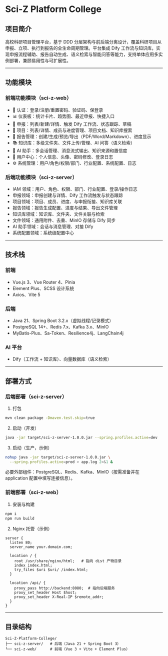 # Sci-Z Platform College

## 项目简介

高校科研项目管理平台，基于 DDD 分层架构与前后端分离设计，覆盖科研项目从申报、立项、执行到报告的全生命周期管理。平台集成 Dify 工作流与知识库，实现申报流程辅助、报告自动生成、语义检索与智能问答等能力，支持单体应用多实例部署，兼顾易用性与可扩展性。

---

## 功能模块

### 前端功能模块（sci-z-web）
- 🔐 认证：登录/注册/重置密码、验证码、保登录
- 📊 仪表板：统计卡片、趋势图、最近申报、快捷入口
- 📝 申报：列表/新建/详情、触发 Dify 工作流、状态跟踪、草稿
- 📁 项目：列表/详情、成员与进度管理、项目文档、知识库搜索
- 📄 报告管理：创建/生成/预览/导出（PDF/Word/Markdown）、进度显示
- 📚 知识库：多级文件夹、文件上传/管理、AI 问答（语义检索）
- 🤖 AI 助手：多会话管理、消息流式输出、知识来源和置信度
- 👤 用户中心：个人信息、头像、密码修改、登录日志
- ⚙️ 系统管理：用户/角色/权限/部门、行业配置、系统配置、日志

### 后端功能模块（sci-z-server）
- IAM 领域：用户、角色、权限、部门、行业配置、登录/操作日志
- 申报领域：申报创建与详情、Dify 工作流触发与状态跟踪
- 项目领域：项目、成员、进度、与申报衔接、知识库关联
- 报告领域：报告生成配置、进度与结果、导出文件管理
- 知识库领域：知识库、文件夹、文件关联与检索
- 文件领域：通用附件、去重、MinIO 存储与 Dify 同步
- AI 助手领域：会话与消息管理、对接 Dify
- 系统配置领域：系统级配置中心

---

## 技术栈

### 前端
- Vue.js 3、Vue Router 4、Pinia
- Element Plus、SCSS 设计系统
- Axios、Vite 5

### 后端
- Java 21、Spring Boot 3.2.x（虚拟线程/记录模式）
- PostgreSQL 14+、Redis 7.x、Kafka 3.x、MinIO
- MyBatis-Plus、Sa-Token、Resilience4j、LangChain4j

### AI 平台
- Dify（工作流 + 知识库）、向量数据库（语义检索）

---

## 部署方式

### 后端部署（sci-z-server）
1) 打包
```bash
mvn clean package -Dmaven.test.skip=true
```
2) 启动（开发）
```bash
java -jar target/sci-z-server-1.0.0.jar --spring.profiles.active=dev
```
3) 启动（生产，示例）
```bash
nohup java -jar target/sci-z-server-1.0.0.jar \
  --spring.profiles.active=prod > app.log 2>&1 &
```

必要外部组件：PostgreSQL、Redis、Kafka、MinIO（按需准备并在 application 配置中填写连接信息）。

### 前端部署（sci-z-web）
1) 安装与构建
```bash
npm i
npm run build
```
2) Nginx 托管（示例）
```nginx
server {
  listen 80;
  server_name your.domain.com;

  location / {
    root /usr/share/nginx/html;   # 指向 dist 产物目录
    index index.html;
    try_files $uri $uri/ /index.html;
  }

  location /api/ {
    proxy_pass http://backend:8080;  # 指向后端服务
    proxy_set_header Host $host;
    proxy_set_header X-Real-IP $remote_addr;
  }
}
```

---

## 目录结构
```
Sci-Z-Platform-College/
├── sci-z-server/   # 后端（Java 21 + Spring Boot 3）
└── sci-z-web/      # 前端（Vue 3 + Vite + Element Plus）
```


